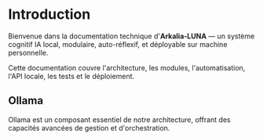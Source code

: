 # Introduction

Bienvenue dans la documentation technique d'**Arkalia-LUNA** — un système cognitif IA local, modulaire, auto-réflexif, et déployable sur machine personnelle.

Cette documentation couvre l'architecture, les modules, l'automatisation, l'API locale, les tests et le déploiement.

## Ollama

Ollama est un composant essentiel de notre architecture, offrant des capacités avancées de gestion et d'orchestration. 